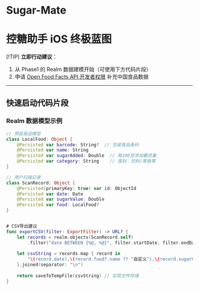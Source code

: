 # Sugar-Mate
# 控糖助手 iOS 终极蓝图

[!TIP]
**立即行动建议**：  
1. 从 Phase1 的 Realm 数据建模开始（可使用下方代码片段）  
2. 申请 [Open Food Facts API 开发者权限](https://world.openfoodfacts.org/data) 补充中国食品数据  

---

## 快速启动代码片段

### Realm 数据模型示例
```swift
// 预装食品模型
class LocalFood: Object {
    @Persisted var barcode: String?  // 包装食品条码
    @Persisted var name: String
    @Persisted var sugarAdded: Double  // 每100克添加糖含量
    @Persisted var category: String    // 类别：饮料/零食等
}

// 用户扫描记录
class ScanRecord: Object {
    @Persisted(primaryKey: true) var id: ObjectId
    @Persisted var date: Date
    @Persisted var sugarValue: Double
    @Persisted var food: LocalFood?
}


# CSV导出建议
func exportCSV(filter: ExportFilter) -> URL? {
    let records = realm.objects(ScanRecord.self)
        .filter("date BETWEEN {%@, %@}", filter.startDate, filter.endDate)
    
    let csvString = records.map { record in
        "\(record.date),\(record.food?.name ?? "自定义"),\(record.sugarValue)g"
    }.joined(separator: "\n")
    
    return saveToTempFile(csvString) // 实现文件存储
}

